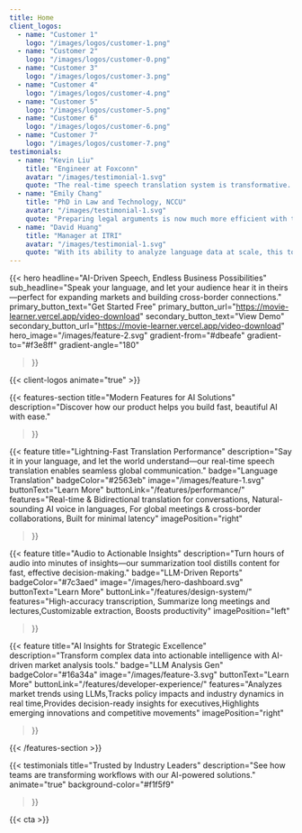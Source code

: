 ```yaml
---
title: Home
client_logos:
  - name: "Customer 1"
    logo: "/images/logos/customer-1.png"
  - name: "Customer 2"
    logo: "/images/logos/customer-0.png"
  - name: "Customer 3"
    logo: "/images/logos/customer-3.png"
  - name: "Customer 4"
    logo: "/images/logos/customer-4.png"
  - name: "Customer 5"
    logo: "/images/logos/customer-5.png"
  - name: "Customer 6"
    logo: "/images/logos/customer-6.png"
  - name: "Customer 7"
    logo: "/images/logos/customer-7.png"
testimonials:
  - name: "Kevin Liu"
    title: "Engineer at Foxconn"
    avatar: "/images/testimonial-1.svg"
    quote: "The real-time speech translation system is transformative. It allows us to communicate seamlessly with global teams, breaking language barriers instantly."
  - name: "Emily Chang"
    title: "PhD in Law and Technology, NCCU"
    avatar: "/images/testimonial-1.svg"
    quote: "Preparing legal arguments is now much more efficient with the text summarization tool. It provides concise, actionable insights from lengthy materials."
  - name: "David Huang"
    title: "Manager at ITRI"
    avatar: "/images/testimonial-1.svg"
    quote: "With its ability to analyze language data at scale, this tool has become essential for uncovering market opportunities and driving innovation."
---
```


<!-- hero_image="/images/hero-dashboard.svg" -->

{{< hero 
    headline="AI-Driven Speech, Endless Business Possibilities"
    sub_headline="Speak your language, and let your audience hear it in theirs—perfect for expanding markets and building cross-border connections."
    primary_button_text="Get Started Free"
    primary_button_url="https://movie-learner.vercel.app/video-download"
    secondary_button_text="View Demo"
    secondary_button_url="https://movie-learner.vercel.app/video-download"
    hero_image="/images/feature-2.svg"
    gradient-from="#dbeafe"
    gradient-to="#f3e8ff"
    gradient-angle="180"
>}}


{{< client-logos animate="true" >}}

{{< features-section 
    title="Modern Features for AI Solutions"
    description="Discover how our product helps you build fast, beautiful AI with ease."
>}}

{{< feature
    title="Lightning-Fast Translation Performance"
    description="Say it in your language, and let the world understand—our real-time speech translation enables seamless global communication."
    badge="Language Translation"
    badgeColor="#2563eb"
    image="/images/feature-1.svg"
    buttonText="Learn More"
    buttonLink="/features/performance/"
    features="Real-time & Bidirectional translation for conversations, Natural-sounding AI voice in languages, For global meetings & cross-border collaborations, Built for minimal latency"
    imagePosition="right"
>}}

<!-- image="/images/feature-2.svg" -->

{{< feature
    title="Audio to Actionable Insights"
    description="Turn hours of audio into minutes of insights—our summarization tool distills content for fast, effective decision-making."
    badge="LLM-Driven Reports"
    badgeColor="#7c3aed"
    image="/images/hero-dashboard.svg"
    buttonText="Learn More"
    buttonLink="/features/design-system/"
    features="High-accuracy transcription, Summarize long meetings and lectures,Customizable extraction, Boosts productivity"
    imagePosition="left"
>}}

{{< feature
    title="AI Insights for Strategic Excellence"
    description="Transform complex data into actionable intelligence with AI-driven market analysis tools."
    badge="LLM Analysis Gen"
    badgeColor="#16a34a"
    image="/images/feature-3.svg"
    buttonText="Learn More"
    buttonLink="/features/developer-experience/"
    features="Analyzes market trends using LLMs,Tracks policy impacts and industry dynamics in real time,Provides decision-ready insights for executives,Highlights emerging innovations and competitive movements"
    imagePosition="right"
>}}

{{< /features-section >}}

{{< testimonials 
    title="Trusted by Industry Leaders"
    description="See how teams are transforming workflows with our AI-powered solutions."
    animate="true"
    background-color="#f1f5f9"
>}}

{{< cta >}}
